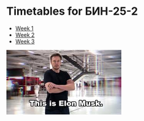 # Timetables for БИН-25-2

* [Week 1](timetable_w1.md)
* [Week 2](timetable_w2.md)
* [Week 3](timetable_w3.md)

![alt text](images.jpg)